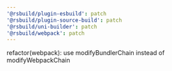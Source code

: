 ```yaml
---
'@rsbuild/plugin-esbuild': patch
'@rsbuild/plugin-source-build': patch
'@rsbuild/uni-builder': patch
'@rsbuild/webpack': patch
---
```


refactor(webpack): use modifyBundlerChain instead of modifyWebpackChain
